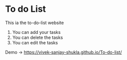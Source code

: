 # To do List

This ia the to-do-list website

1. You can add your tasks
2. You can delete the tasks
3. You can edit the tasks

Demo -> https://vivek-sanjay-shukla.github.io/To-do-list/
